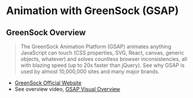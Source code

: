 # Animation with GreenSock \(GSAP\)

## GreenSock Overview

> The GreenSock Animation Platform \(GSAP\) animates anything JavaScript can touch \(CSS properties, SVG, React, canvas, generic objects, whatever\) and solves countless browser inconsistencies, all with blazing speed \(up to 20x faster than jQuery\). See why GSAP is used by almost 10,000,000 sites and many major brands.

* [GreenSock Official Website](https://greensock.com/)
* See overview video, [GSAP Visual Overview](https://greensock.com/docs/v3/GSAP)

## 

